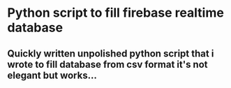 ﻿

# Python script to fill firebase realtime database

## Quickly written unpolished python script that i wrote to fill database from csv format it's not elegant but works...

